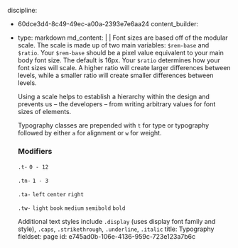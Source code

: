 discipline:
  - 60dce3d4-8c49-49ec-a00a-2393e7e6aa24
content_builder:
  - 
    type: markdown
    md_content: |
      |
            Font sizes are based off of the modular scale. The scale is made up of two main variables: `$rem-base` and `$ratio`. Your `$rem-base` should be a pixel value equivalent to your main body font size. The default is 16px. Your `$ratio` determines how your font sizes will scale. A higher ratio will create larger differences between levels, while a smaller ratio will create smaller differences between levels.
      
      Using a scale helps to establish a hierarchy within the design and prevents us – the developers – from writing arbitrary values for font sizes of elements.
      
      Typography classes are prepended with `t` for type or typography followed by either `a` for alignment or `w` for weight.
      
      ### Modifiers
      
       `.t-` `0 - 12`
       
       `.tn-` `1 - 3`
      
      `.ta-` `left` `center` `right`
      
      `.tw-` `light` `book` `medium` `semibold` `bold`
      
      Additional text styles include
      `.display` (uses display font family and style), `.caps`, `.strikethrough`, `.underline`, `.italic`
title: Typography
fieldset: page
id: e745ad0b-106e-4136-959c-723e123a7b6c
